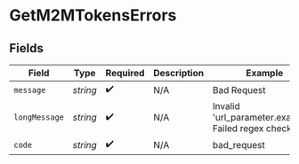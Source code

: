 # GetM2MTokensErrors


## Fields

| Field                                               | Type                                                | Required                                            | Description                                         | Example                                             |
| --------------------------------------------------- | --------------------------------------------------- | --------------------------------------------------- | --------------------------------------------------- | --------------------------------------------------- |
| `message`                                           | *string*                                            | :heavy_check_mark:                                  | N/A                                                 | Bad Request                                         |
| `longMessage`                                       | *string*                                            | :heavy_check_mark:                                  | N/A                                                 | Invalid 'url_parameter.example': Failed regex check |
| `code`                                              | *string*                                            | :heavy_check_mark:                                  | N/A                                                 | bad_request                                         |